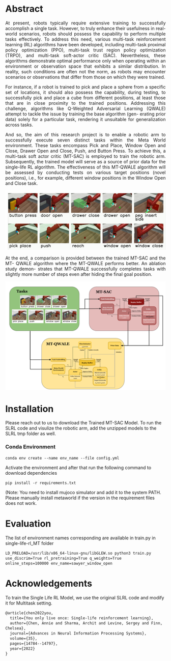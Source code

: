# Abstract 
 <div align="justify"> 
At present, robots typically require extensive training to successfully accomplish a
single task. However, to truly enhance their usefulness in real-world scenarios, robots
should possess the capability to perform multiple tasks effectively. To address this
need, various multi-task reinforcement learning (RL) algorithms have been developed, including multi-task proximal policy optimization (PPO), multi-task trust region
policy optimization (TRPO), and multi-task soft-actor critic (SAC). Nevertheless,
these algorithms demonstrate optimal performance only when operating within an
environment or observation space that exhibits a similar distribution. In reality, such
conditions are often not the norm, as robots may encounter scenarios or observations
that differ from those on which they were trained.

For instance, if a robot is trained to pick and place a sphere from a specific set of
locations, it should also possess the capability, during testing, to successfully pick and
place a cube from different positions, at least those that are in close proximity to the
trained positions. Addressing this challenge, algorithms like Q-Weighted Adversarial
Learning (QWALE) attempt to tackle the issue by training the base algorithm (gen-
erating prior data) solely for a particular task, rendering it unsuitable for generalization
across tasks.

And so, the aim of this research project is to enable a robotic arm to successfully
execute seven distinct tasks within the Meta World environment. These tasks encompass
Pick and Place, Window Open and Close, Drawer Open and Close, Push, and Button
Press. To achieve this, a multi-task soft actor critic (MT-SAC) is employed to train
the robotic arm. Subsequently, the trained model will serve as a source of prior data
for the single-life RL algorithm. The effectiveness of this MT-QWALE algorithm will
be assessed by conducting tests on various target positions (novel positions), i.e., for
example, different window positions in the Window Open and Close task.

![10 Tasks from Metaworld](tasks_10.png)

At the end, a comparison is provided between the trained MT-SAC and the MT-
QWALE algorithm where the MT-QWALE performs better. An ablation study demon-
strates that MT-QWALE successfully completes tasks with slightly more number of
steps even after hiding the final goal position.
</div>


![Model Overview](cs224.png)

# Installation

Please reach out to us to download the Trained MT-SAC Model. To run the SLRL code and visulize the robotic arm, add the unzipped models to the SLRL tmp folder as well. 

### Conda Environment
 
```  
conda env create --name env_name --file config.yml
```
Activate the environment and after that run the following command to download dependencies
```
pip install -r requirements.txt
```
(Note: You need to install mujoco simulator and add it to the system PATH. Please manually install metaworld if the version in the requirement files does not work.


# Evaluation
The list of environment names corresponding are available in train.py in single-life-rl_MT folder
```
LD_PRELOAD=/usr/lib/x86_64-linux-gnu/libGLEW.so python3 train.py use_discrim=True rl_pretraining=True q_weights=True online_steps=100000 env_name=sawyer_window_open
```

# Acknowledgements

To train the Single Life RL Model, we use the original SLRL code and modify it for Multitask setting.

```
@article{chen2022you,
  title={You only live once: Single-life reinforcement learning},
  author={Chen, Annie and Sharma, Archit and Levine, Sergey and Finn, Chelsea},
  journal={Advances in Neural Information Processing Systems},
  volume={35},
  pages={14784--14797},
  year={2022}
}
```




